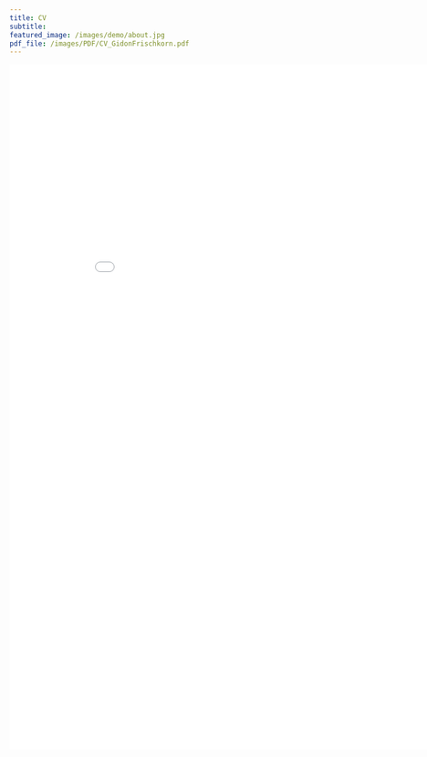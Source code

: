 ```yaml
---
title: CV
subtitle:
featured_image: /images/demo/about.jpg
pdf_file: /images/PDF/CV_GidonFrischkorn.pdf
---
```


<iframe src="/images/PDF/CV_GidonFrischkorn.pdf" style="width:900px; height:1200px;" frameborder="0"></iframe>
